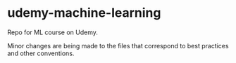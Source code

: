# udemy-machine-learning
Repo for ML course on Udemy. 

Minor changes are being made to the files that correspond to best practices and other conventions.
